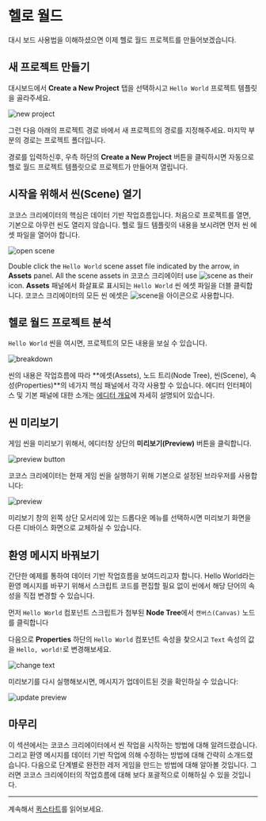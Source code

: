# 헬로 월드

대시 보드 사용법을 이해하셨으면 이제 헬로 월드 프로젝트를 만들어보겠습니다.

## 새 프로젝트 만들기

대시보드에서 **Create a New Project** 탭을 선택하시고 `Hello World` 프로젝트 템플릿을 골라주세요.

![new project](dashboard/new_project.jpg)

그런 다음 아래의 프로젝트 경로 바에서 새 프로젝트의 경로를 지정해주세요. 마지막 부분의 경로는 프로젝트 폴더입니다.

경로를 입력하신후, 우측 하단의 **Create a New Project** 버튼을 클릭하시면 자동으로 헬로 월드 프로젝트 템플릿으로 프로젝트가 만들어져 열립니다.

## 시작을 위해서 씬(Scene) 열기

코코스 크리에이터의 핵심은 데이터 기반 작업흐름입니다. 처음으로 프로젝트를 열면, 기본으로 아무런 씬도 열리지 않습니다. 헬로 월드 템플릿의 내용을 보시려면 먼저 씬 에셋 파일을 열어야 합니다.

![open scene](hello-world/open_scene.jpg)

Double click the `Hello World` scene asset file indicated by the arrow, in **Assets** panel. All the scene assets in 코코스 크리에이터 use ![scene](../asset-workflow/index/scene.png) as their icon.
**Assets** 패널에서 화살표로 표시되는 `Hello World` 씬 에셋 파일을 더블 클릭합니다. 코코스 크리에이터의 모든 씬 에셋은 ![scene](../asset-workflow/index/scene.png)을 아이콘으로 사용합니다.

## 헬로 월드 프로젝트 분석

`Hello World` 씬을 여시면, 프로젝트의 모든 내용을 보실 수 있습니다.

![breakdown](hello-world/breakdown.jpg)

씬의 내용은 작업흐름에 따라 **에셋(Assets), 노드 트리(Node Tree), 씬(Scene), 속성(Properties)**의 네가지 핵심 패널에서 각각 사용할 수 있습니다. 에디터 인터페이스 및 기본 패널에 대한 소개는 [에디터 개요](basics/editor-overview.md)에 자세히 설명되어 있습니다.

## 씬 미리보기

게임 씬을 미리보기 위해서, 에디터창 상단의 **미리보기(Preview)** 버튼을 클릭합니다.

![preview button](hello-world/preview_button.jpg)

코코스 크리에이터는 현재 게임 씬을 실행하기 위해 기본으로 설정된 브라우저를 사용합니다:

![preview](hello-world/preview.jpg)

미리보기 창의 왼쪽 상단 모서리에 있는 드롭다운 메뉴를 선택하시면 미리보기 화면을 다른 디바이스 화면으로 교체하실 수 있습니다.

## 환영 메시지 바꿔보기

간단한 예제를 통하여 데이터 기반 작업흐름을 보여드리고자 합니다. Hello World라는 환영 메시지를 바꾸기 위해서 스크립트 코드를 편집할 필요 없이 씬에서 해당 단어의 속성을 직접 변경할 수 있습니다.

먼저 `Hello World` 컴포넌트 스크립트가 첨부된 **Node Tree**에서 `캔버스(Canvas)` 노드를 클릭합니다

다음으로 **Properties** 하단의 `Hello World` 컴포넌트 속성을 찾으시고 `Text` 속성의 값을 `Hello, world!`로 변경해보세요.

![change text](hello-world/change_text.jpg)

미리보기를 다시 실행해보시면, 메시지가 업데이트된 것을 확인하실 수 있습니다:

![update preview](hello-world/update_preview.jpg)

## 마무리

이 섹션에서는 코코스 크리에이터에서 씬 작업을 시작하는 방법에 대해 알려드렸습니다. 그리고 환영 메시지를 데이터 기반 작업에 의해 수정하는 방법에 대해 간략히 소개드렸습니다. 다음으로 단계별로 완전한 레저 게임을 만드는 방법에 대해 알아볼 것입니다. 그러면 코코스 크리에이터의 작업흐름에 대해 보다 포괄적으로 이해하실 수 있을 것입니다.

---

계속해서 [퀵스타트](quick-start.md)를 읽어보세요.
